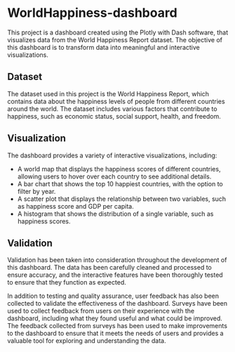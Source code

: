 # WorldHappiness-dashboard
This project is a dashboard created using the Plotly with Dash software, that visualizes data from the World Happiness Report dataset. The objective of this dashboard is to transform data into meaningful and interactive visualizations.

## Dataset

The dataset used in this project is the World Happiness Report, which contains data about the happiness levels of people from different countries around the world. The dataset includes various factors that contribute to happiness, such as economic status, social support, health, and freedom.

## Visualization

The dashboard provides a variety of interactive visualizations, including:

- A world map that displays the happiness scores of different countries, allowing users to hover over each country to see additional details.
- A bar chart that shows the top 10 happiest countries, with the option to filter by year.
- A scatter plot that displays the relationship between two variables, such as happiness score and GDP per capita.
- A histogram that shows the distribution of a single variable, such as happiness scores.

## Validation
Validation has been taken into consideration throughout the development of this dashboard. The data has been carefully cleaned and processed to ensure accuracy, and the interactive features have been thoroughly tested to ensure that they function as expected.

In addition to testing and quality assurance, user feedback has also been collected to validate the effectiveness of the dashboard. Surveys have been used to collect feedback from users on their experience with the dashboard, including what they found useful and what could be improved. The feedback collected from surveys has been used to make improvements to the dashboard to ensure that it meets the needs of users and provides a valuable tool for exploring and understanding the data.
